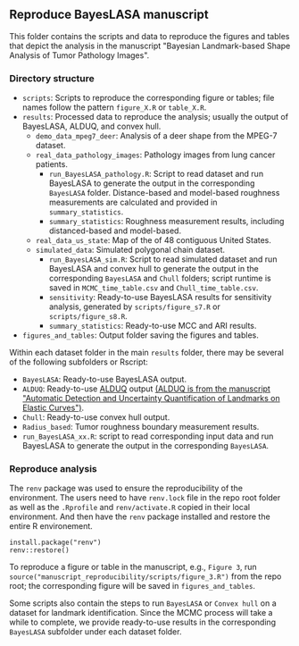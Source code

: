 ## Reproduce BayesLASA manuscript

This folder contains the scripts and data to reproduce the figures and tables that depict the analysis in the manuscript "Bayesian Landmark-based Shape Analysis of Tumor Pathology Images".

### Directory structure

* `scripts`: Scripts to reproduce the corresponding figure or tables; file names follow the pattern `figure_X.R` or `table_X.R`. 
* `results`: Processed data to reproduce the analysis; usually the output of BayesLASA, ALDUQ, and convex hull.
  * `demo_data_mpeg7_deer`: Analysis of a deer shape from the MPEG-7 dataset.
  * `real_data_pathology_images`: Pathology images from lung cancer patients.
    * `run_BayesLASA_pathology.R`: Script to read dataset and run BayesLASA to generate the output in the corresponding `BayesLASA` folder.  Distance-based and model-based roughness measurements are calculated and provided in `summary_statistics`.
    * `summary_statistics`: Roughness measurement results, including distanced-based and model-based.
  * `real_data_us_state`: Map of the of 48 contiguous United States.
  * `simulated_data`: Simulated polygonal chain dataset.
    * `run_BayesLASA_sim.R`: Script to read simulated dataset and run BayesLASA and convex hull to generate the output in the corresponding `BayesLASA` and `Chull` folders; script runtime is saved in `MCMC_time_table.csv` and `Chull_time_table.csv`.
    * `sensitivity`: Ready-to-use BayesLASA results for sensitivity analysis, generated by `scripts/figure_s7.R` or `scripts/figure_s8.R`.
    * `summary_statistics`: Ready-to-use MCC and ARI results.
* `figures_and_tables`: Output folder saving the figures and tables.

Within each dataset folder in the main `results` folder, there may be several of the following subfolders or Rscript:

* `BayesLASA`: Ready-to-use BayesLASA output.
* `ALDUQ`: Ready-to-use [ALDUQ](https://github.com/jd-strait/ALDUQ) output [(ALDUQ is from the manuscript "Automatic Detection and Uncertainty Quantification of Landmarks on Elastic Curves")](https://www.tandfonline.com/doi/full/10.1080/01621459.2018.1527224).
* `Chull`: Ready-to-use convex hull output.
* `Radius_based`: Tumor roughness boundary measurement results.
* `run_BayesLASA_xx.R`: script to read corresponding input data and run BayesLASA to generate the output in the corresponding `BayesLASA`.

### Reproduce analysis

The `renv` package was used to ensure the reproducibility of the environment. The users need to have `renv.lock` file in the repo root folder as well as the `.Rprofile` and `renv/activate.R` copied in their local environment. And then have the `renv` package installed and restore the entire R environement.

```{r}
install.package("renv")
renv::restore()
```

To reproduce a figure or table in the manuscript, e.g., `Figure 3`, run `source("manuscript_reproducibility/scripts/figure_3.R")` from the repo root; the corresponding figure will be saved in `figures_and_tables`.

Some scripts also contain the steps to run `BayesLASA` or `Convex hull` on a dataset for landmark identification. Since the MCMC process will take a while to complete, we provide ready-to-use results in the corresponding `BayesLASA` subfolder under each dataset folder.
